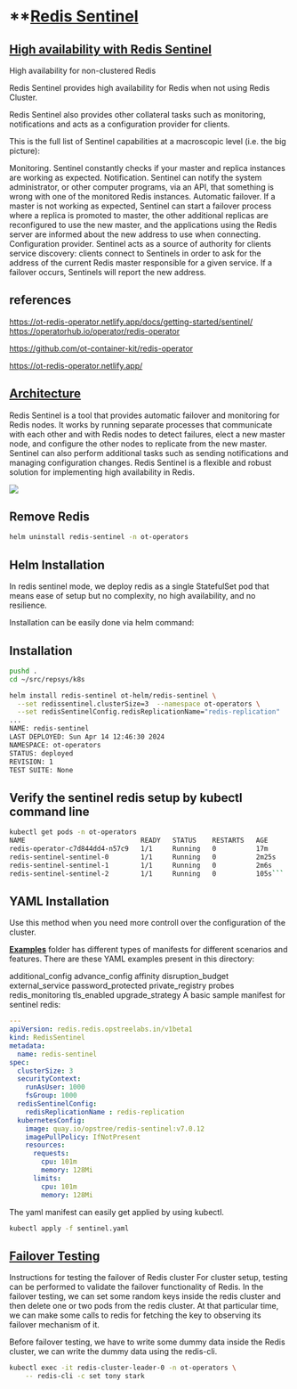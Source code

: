# **[Redis Sentinel](https://ot-redis-operator.netlify.app/docs/getting-started/sentinel/)

## **[High availability with Redis Sentinel](https://redis.io/docs/latest/operate/oss_and_stack/management/sentinel/)**

High availability for non-clustered Redis

Redis Sentinel provides high availability for Redis when not using Redis Cluster.

Redis Sentinel also provides other collateral tasks such as monitoring, notifications and acts as a configuration provider for clients.

This is the full list of Sentinel capabilities at a macroscopic level (i.e. the big picture):

Monitoring. Sentinel constantly checks if your master and replica instances are working as expected.
Notification. Sentinel can notify the system administrator, or other computer programs, via an API, that something is wrong with one of the monitored Redis instances.
Automatic failover. If a master is not working as expected, Sentinel can start a failover process where a replica is promoted to master, the other additional replicas are reconfigured to use the new master, and the applications using the Redis server are informed about the new address to use when connecting.
Configuration provider. Sentinel acts as a source of authority for clients service discovery: clients connect to Sentinels in order to ask for the address of the current Redis master responsible for a given service. If a failover occurs, Sentinels will report the new address.

## references

<https://ot-redis-operator.netlify.app/docs/getting-started/sentinel/>
<https://operatorhub.io/operator/redis-operator>

<https://github.com/ot-container-kit/redis-operator>

<https://ot-redis-operator.netlify.app/>

## **[Architecture](https://ot-redis-operator.netlify.app/docs/getting-started/sentinel/#architecture)**

Redis Sentinel is a tool that provides automatic failover and monitoring for Redis nodes. It works by running separate processes that communicate with each other and with Redis nodes to detect failures, elect a new master node, and configure the other nodes to replicate from the new master. Sentinel can also perform additional tasks such as sending notifications and managing configuration changes. Redis Sentinel is a flexible and robust solution for implementing high availability in Redis.

![](https://ot-redis-operator.netlify.app/images/sentinel-redis.png)

## Remove Redis

```bash
helm uninstall redis-sentinel -n ot-operators
```

## Helm Installation

In redis sentinel mode, we deploy redis as a single StatefulSet pod that means ease of setup but no complexity, no high availability, and no resilience.

Installation can be easily done via helm command:

## Installation

```bash
pushd .
cd ~/src/repsys/k8s

helm install redis-sentinel ot-helm/redis-sentinel \
  --set redissentinel.clusterSize=3  --namespace ot-operators \
  --set redisSentinelConfig.redisReplicationName="redis-replication"
...
NAME: redis-sentinel
LAST DEPLOYED: Sun Apr 14 12:46:30 2024
NAMESPACE: ot-operators
STATUS: deployed
REVISION: 1
TEST SUITE: None
```

## Verify the sentinel redis setup by kubectl command line

```bash
kubectl get pods -n ot-operators
NAME                             READY   STATUS    RESTARTS   AGE
redis-operator-c7d844dd4-n57c9   1/1     Running   0          17m
redis-sentinel-sentinel-0        1/1     Running   0          2m25s
redis-sentinel-sentinel-1        1/1     Running   0          2m6s
redis-sentinel-sentinel-2        1/1     Running   0          105s```
```

## YAML Installation

Use this method when you need more controll over the configuration of the cluster.

**[Examples](https://github.com/OT-CONTAINER-KIT/redis-operator/tree/master/example)** folder has different types of manifests for different scenarios and features. There are these YAML examples present in this directory:

additional_config
advance_config
affinity
disruption_budget
external_service
password_protected
private_registry
probes
redis_monitoring
tls_enabled
upgrade_strategy
A basic sample manifest for sentinel redis:

```yaml
---
apiVersion: redis.redis.opstreelabs.in/v1beta1
kind: RedisSentinel
metadata:
  name: redis-sentinel
spec:
  clusterSize: 3
  securityContext:
    runAsUser: 1000
    fsGroup: 1000
  redisSentinelConfig: 
    redisReplicationName : redis-replication
  kubernetesConfig:
    image: quay.io/opstree/redis-sentinel:v7.0.12 
    imagePullPolicy: IfNotPresent
    resources:
      requests:
        cpu: 101m
        memory: 128Mi
      limits:
        cpu: 101m
        memory: 128Mi
```

The yaml manifest can easily get applied by using kubectl.

```bash
kubectl apply -f sentinel.yaml
```

## **[Failover Testing](https://ot-redis-operator.netlify.app/docs/getting-started/failover-testing/)**

Instructions for testing the failover of Redis cluster
For cluster setup, testing can be performed to validate the failover functionality of Redis. In the failover testing, we can set some random keys inside the redis cluster and then delete one or two pods from the redis cluster. At that particular time, we can make some calls to redis for fetching the key to observing its failover mechanism of it.

Before failover testing, we have to write some dummy data inside the Redis cluster, we can write the dummy data using the redis-cli.

```bash
kubectl exec -it redis-cluster-leader-0 -n ot-operators \
    -- redis-cli -c set tony stark
```
